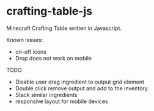 crafting-table-js
=================

Minecraft Crafting Table written in Javascript.


Known issues:
- on-off icons
- Drop does not work on mobile

TODO
- Disable user drag ingredient to output grid element
- Double click remove output and add to the inventory
- Stack similar ingredients
- responsive layout for mobile devices